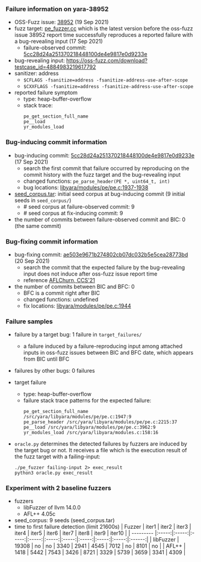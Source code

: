 ### Failure information on yara-38952
- OSS-Fuzz issue: [38952](https://bugs.chromium.org/p/oss-fuzz/issues/detail?id=38952) (19 Sep 2021) 
- fuzz target: [pe_fuzzer.cc](https://github.com/VirusTotal/yara/blob/5cc28d24a251370218448100de4e9817e0d9233e/tests/oss-fuzz/pe_fuzzer.cc) which is the latest version before the oss-fuzz issue 38952 report time successfully reproduces a reported failure with a bug-revealing input (17 Sep 2021)
    - failure-observed commit: [5cc28d24a251370218448100de4e9817e0d9233e](https://github.com/VirusTotal/yara/commit/5cc28d24a251370218448100de4e9817e0d9233e) 
- bug-revealing input: https://oss-fuzz.com/download?testcase_id=4884983219617792
- sanitizer: address
    - `$CFLAGS -fsanitize=address -fsanitize-address-use-after-scope`
    - `$CXXFLAGS -fsanitize=address -fsanitize-address-use-after-scope`
- reported failure symptom 
    - type: heap-buffer-overflow  
    - stack trace:  
		```
		pe_get_section_full_name  
		pe__load  
		yr_modules_load 
		```

### Bug-inducing commit information
- bug-inducing commit: [5cc28d24a251370218448100de4e9817e0d9233e](https://github.com/VirusTotal/yara/commit/5cc28d24a251370218448100de4e9817e0d9233e) (17 Sep 2021)
    - search the first commit that failure occurred by reproducing on the commit history with the fuzz target and the bug-revealing input
    - changed functions: `pe_parse_header(PE *, uint64_t, int)`
    - bug locations: [libyara/modules/pe/pe.c:1937-1938](https://github.com/VirusTotal/yara/commit/5cc28d24a251370218448100de4e9817e0d9233e#diff-a20bb88d25ed536935383bd979fdcd18dd1fb83b766eeccbddf3d1f4ed15514bR1937-R1938) 
- [seed_corpus.tar](https://drive.google.com/file/d/1aEwRbWhugDyxNjgokyyqc2x41S7KKEY1/view?usp=sharing): initial seed corpus at bug-inducing commit (9 initial seeds in `seed_corpus/`)
	- \# seed corpus at failure-observed commit: 9
	- \# seed corpus at fix-inducing commit: 9
- the number of commits between failure-observed commit and BIC: 0 (the same commit)

### Bug-fixing commit information
- bug-fixing commit: [ae503e9671b274802cb07dc032b5e5cea28773bd](https://github.com/VirusTotal/yara/commit/ae503e9671b274802cb07dc032b5e5cea28773bd) (20 Sep 2021)
    - search the commit that the expected failure by the bug-revealing input does not induce after oss-fuzz issue report time
    - reference [AFLChurn, CCS'21](https://dl.acm.org/doi/abs/10.1145/3460120.3484596)
- the number of commits between BIC and BFC: 0
	- BFC is a commit right after BIC
    - changed functions: undefined 
    - fix locations: [libyara/modules/pe/pe.c:1944](https://github.com/VirusTotal/yara/commit/5cc28d24a251370218448100de4e9817e0d9233e#diff-a20bb88d25ed536935383bd979fdcd18dd1fb83b766eeccbddf3d1f4ed15514bR1944) 

### Failure samples
- failure by a target bug: 1 failure in `target_failures/`
    - a failure induced by a failure-reproducing input among attached inputs in oss-fuzz issues between BIC and BFC date, which appears from BIC until BFC
- failures by other bugs: 0 failures 

- target failure 
    - type: heap-buffer-overflow  
    - failure stack trace patterns for the expected failure:  
		```
		pe_get_section_full_name /src/yara/libyara/modules/pe/pe.c:1947:9  
		pe_parse_header /src/yara/libyara/modules/pe/pe.c:2215:37  
		pe__load /src/yara/libyara/modules/pe/pe.c:3962:9  
		yr_modules_load /src/yara/libyara/modules.c:158:16
		```

- `oracle.py` determines the detected failures by fuzzers are induced by the target bug or not. It receives a file which is the execution result of the fuzz target with a failing-input:  
	```
	./pe_fuzzer failing-input 2> exec_result
	python3 oracle.py exec_result
	```

### Experiment with 2 baseline fuzzers 
- fuzzers
    - libFuzzer of llvm 14.0.0
    - AFL++ 4.05c
- seed_corpus: 9 seeds (seed_corpus.tar)
- time to first failure detection (limit 21600s)
    |   Fuzzer  | iter1 | iter2 | iter3 | iter4 | iter5 | iter6 | iter7 | iter8 | iter9 | iter10 |
    | --------- |:-----:|:-----:|:-----:|:-----:|:-----:|:-----:|:-----:|:-----:|:-----:|:------:|
    | libFuzzer | 19308 |   no  |   no  |  3340 |  2941 |  4545 |  7012 |   no  |  8101 |    no  |
    |   AFL++   |  1418 |  5442 |  7543 |  3426 |  8721 |  3329 |  5739 |  3659 |  3341 |   4309 |

